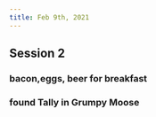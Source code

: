 ```yaml
---
title: Feb 9th, 2021
---
```


## Session 2
### bacon,eggs, beer for breakfast
### found Tally in Grumpy Moose
